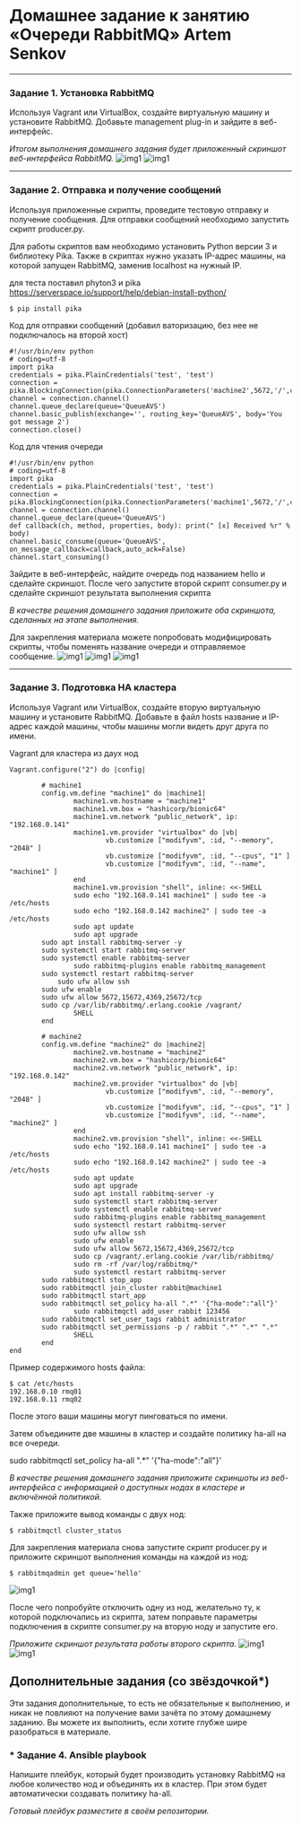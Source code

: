 
# Домашнее задание к занятию  «Очереди RabbitMQ» Artem Senkov

---

### Задание 1. Установка RabbitMQ

Используя Vagrant или VirtualBox, создайте виртуальную машину и установите RabbitMQ.
Добавьте management plug-in и зайдите в веб-интерфейс.

*Итогом выполнения домашнего задания будет приложенный скриншот веб-интерфейса RabbitMQ.*
![img1](https://github.com/artem-senkov/netology/blob/main/rabbit/img/1-1.png)
![img1](https://github.com/artem-senkov/netology/blob/main/rabbit/img/1-2.png)

---

### Задание 2. Отправка и получение сообщений

Используя приложенные скрипты, проведите тестовую отправку и получение сообщения.
Для отправки сообщений необходимо запустить скрипт producer.py.

Для работы скриптов вам необходимо установить Python версии 3 и библиотеку Pika.
Также в скриптах нужно указать IP-адрес машины, на которой запущен RabbitMQ, заменив localhost на нужный IP.

для теста поставил phyton3 и pika 
https://serverspace.io/support/help/debian-install-python/
```
$ pip install pika
```
Код для отправки сообщений (добавил ваторизацию, без нее не подключалось на второй хост)
```
#!/usr/bin/env python
# coding=utf-8
import pika
credentials = pika.PlainCredentials('test', 'test')
connection = pika.BlockingConnection(pika.ConnectionParameters('machine2',5672,'/',credentials))
channel = connection.channel()
channel.queue_declare(queue='QueueAVS')
channel.basic_publish(exchange='', routing_key='QueueAVS', body='You got message 2')
connection.close()
```

Код для чтения очереди
```
#!/usr/bin/env python
# coding=utf-8
import pika
credentials = pika.PlainCredentials('test', 'test')
connection = pika.BlockingConnection(pika.ConnectionParameters('machine1',5672,'/',credentials))
channel = connection.channel()
channel.queue_declare(queue='QueueAVS')
def callback(ch, method, properties, body): print(" [x] Received %r" % body)
channel.basic_consume(queue='QueueAVS', on_message_callback=callback,auto_ack=False)
channel.start_consuming()
```

Зайдите в веб-интерфейс, найдите очередь под названием hello и сделайте скриншот.
После чего запустите второй скрипт consumer.py и сделайте скриншот результата выполнения скрипта

*В качестве решения домашнего задания приложите оба скриншота, сделанных на этапе выполнения.*

Для закрепления материала можете попробовать модифицировать скрипты, чтобы поменять название очереди и отправляемое сообщение.
![img1](https://github.com/artem-senkov/netology/blob/main/rabbit/img/2-1.png)
![img1](https://github.com/artem-senkov/netology/blob/main/rabbit/img/2-2.png)
![img1](https://github.com/artem-senkov/netology/blob/main/rabbit/img/2-3.png)

---

### Задание 3. Подготовка HA кластера

Используя Vagrant или VirtualBox, создайте вторую виртуальную машину и установите RabbitMQ.
Добавьте в файл hosts название и IP-адрес каждой машины, чтобы машины могли видеть друг друга по имени.

Vagrant для кластера из даух нод 
```
Vagrant.configure("2") do |config|

        # machine1
        config.vm.define "machine1" do |machine1|
                machine1.vm.hostname = "machine1"
                machine1.vm.box = "hashicorp/bionic64"
                machine1.vm.network "public_network", ip: "192.168.0.141"
                machine1.vm.provider "virtualbox" do |vb|
                        vb.customize ["modifyvm", :id, "--memory", "2048" ]
                        vb.customize ["modifyvm", :id, "--cpus", "1" ]
                        vb.customize ["modifyvm", :id, "--name", "machine1" ]
                end
                machine1.vm.provision "shell", inline: <<-SHELL
                sudo echo "192.168.0.141 machine1" | sudo tee -a /etc/hosts
                sudo echo "192.168.0.142 machine2" | sudo tee -a /etc/hosts
                sudo apt update
                sudo apt upgrade
        sudo apt install rabbitmq-server -y
        sudo systemctl start rabbitmq-server
        sudo systemctl enable rabbitmq-server
                sudo rabbitmq-plugins enable rabbitmq_management
        sudo systemctl restart rabbitmq-server
            sudo ufw allow ssh
        sudo ufw enable
        sudo ufw allow 5672,15672,4369,25672/tcp
        sudo cp /var/lib/rabbitmq/.erlang.cookie /vagrant/
                SHELL
        end

        # machine2
        config.vm.define "machine2" do |machine2|
                machine2.vm.hostname = "machine2"
                machine2.vm.box = "hashicorp/bionic64"
                machine2.vm.network "public_network", ip: "192.168.0.142"
                machine2.vm.provider "virtualbox" do |vb|
                        vb.customize ["modifyvm", :id, "--memory", "2048" ]
                        vb.customize ["modifyvm", :id, "--cpus", "1" ]
                        vb.customize ["modifyvm", :id, "--name", "machine2" ]
                end
                machine2.vm.provision "shell", inline: <<-SHELL
                sudo echo "192.168.0.141 machine1" | sudo tee -a /etc/hosts
                sudo echo "192.168.0.142 machine2" | sudo tee -a /etc/hosts
                sudo apt update
                sudo apt upgrade
                sudo apt install rabbitmq-server -y
                sudo systemctl start rabbitmq-server
                sudo systemctl enable rabbitmq-server
                sudo rabbitmq-plugins enable rabbitmq_management
                sudo systemctl restart rabbitmq-server
                sudo ufw allow ssh
                sudo ufw enable
                sudo ufw allow 5672,15672,4369,25672/tcp
                sudo cp /vagrant/.erlang.cookie /var/lib/rabbitmq/
                sudo rm -rf /var/log/rabbitmq/*
                sudo systemctl restart rabbitmq-server
        sudo rabbitmqctl stop_app
        sudo rabbitmqctl join_cluster rabbit@machine1
        sudo rabbitmqctl start_app
        sudo rabbitmqctl set_policy ha-all ".*" '{"ha-mode":"all"}'
                sudo rabbitmqctl add_user rabbit 123456
        sudo rabbitmqctl set_user_tags rabbit administrator
        sudo rabbitmqctl set_permissions -p / rabbit ".*" ".*" ".*"
                SHELL
        end
end
```

Пример содержимого hosts файла:
```shell script
$ cat /etc/hosts
192.168.0.10 rmq01
192.168.0.11 rmq02
```
После этого ваши машины могут пинговаться по имени.

Затем объедините две машины в кластер и создайте политику ha-all на все очереди.

sudo rabbitmqctl set_policy ha-all ".*" '{"ha-mode":"all"}'

*В качестве решения домашнего задания приложите скриншоты из веб-интерфейса с информацией о доступных нодах в кластере и включённой политикой.*

Также приложите вывод команды с двух нод:

```shell script
$ rabbitmqctl cluster_status
```

Для закрепления материала снова запустите скрипт producer.py и приложите скриншот выполнения команды на каждой из нод:

```shell script
$ rabbitmqadmin get queue='hello'
```
![img1](https://github.com/artem-senkov/netology/blob/main/rabbit/img/3-1.png)

После чего попробуйте отключить одну из нод, желательно ту, к которой подключались из скрипта, затем поправьте параметры подключения в скрипте consumer.py на вторую ноду и запустите его.

*Приложите скриншот результата работы второго скрипта.*
![img1](https://github.com/artem-senkov/netology/blob/main/rabbit/img/3-2.png)
![img1](https://github.com/artem-senkov/netology/blob/main/rabbit/img/3-3.png)

## Дополнительные задания (со звёздочкой*)
Эти задания дополнительные, то есть не обязательные к выполнению, и никак не повлияют на получение вами зачёта по этому домашнему заданию. Вы можете их выполнить, если хотите глубже шире разобраться в материале.

### * Задание 4. Ansible playbook

Напишите плейбук, который будет производить установку RabbitMQ на любое количество нод и объединять их в кластер.
При этом будет автоматически создавать политику ha-all.

*Готовый плейбук разместите в своём репозитории.*

